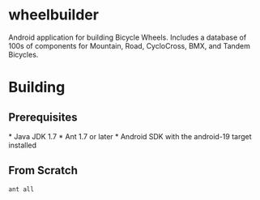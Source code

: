 wheelbuilder
============

Android application for building Bicycle Wheels.  Includes a database of 100s of components for Mountain, Road, CycloCross, BMX, and Tandem Bicycles.


<h1>Building</h1>

<h2>Prerequisites</h2>
* Java JDK 1.7
* Ant 1.7 or later
* Android SDK with the android-19 target installed

<h2>From Scratch</h2>
<code>ant all</code>

